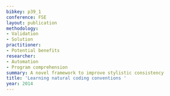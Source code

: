 ```yaml
---
bibkey: p39_1
conference: FSE
layout: publication
methodology:
- Validation
- Solution
practitioner:
- Potential benefits
researcher:
- Automation
- Program comprehension
summary: A novel framework to improve stylistic consistency
title: 'Learning natural coding conventions '
year: 2014
---
```

